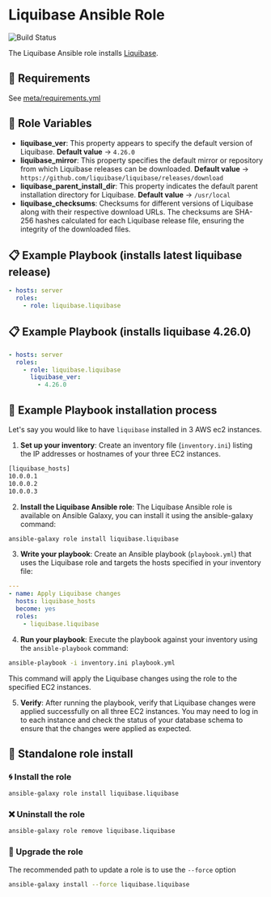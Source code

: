 # Liquibase Ansible Role

![Build Status](https://github.com/liquibase/liquibase/actions/workflows/build.yml/badge.svg)

The Liquibase Ansible role installs [Liquibase](http://www.liquibase.org).

## :link: Requirements

See [meta/requirements.yml](meta/requirements.yml)

## :nut_and_bolt: Role Variables

* **liquibase_ver**: This property appears to specify the default version of Liquibase. **Default value** -> `4.26.0`
* **liquibase_mirror**: This property specifies the default mirror or repository from which Liquibase releases can be downloaded. **Default value** -> `https://github.com/liquibase/liquibase/releases/download`
* **liquibase_parent_install_dir**: This property indicates the default parent installation directory for Liquibase. **Default value** -> `/usr/local`
* **liquibase_checksums**: Checksums for different versions of Liquibase along with their respective download URLs. The checksums are SHA-256 hashes calculated for each Liquibase release file, ensuring the integrity of the downloaded files.

## :clipboard: Example Playbook (installs latest liquibase release)

```yml
- hosts: server
  roles:
    - role: liquibase.liquibase
```

## :clipboard: Example Playbook (installs liquibase 4.26.0)

```yml
- hosts: server
  roles:
    - role: liquibase.liquibase
      liquibase_ver:
        - 4.26.0
```

## :anger: Example Playbook installation process

Let's say you would like to have `liquibase` installed in 3 AWS ec2 instances. 

1. **Set up your inventory**: Create an inventory file (`inventory.ini`) listing the IP addresses or hostnames of your three EC2 instances.

  ```txt
  [liquibase_hosts]
  10.0.0.1
  10.0.0.2
  10.0.0.3
  ```

2. **Install the Liquibase Ansible role**: The Liquibase Ansible role is available on Ansible Galaxy, you can install it using the ansible-galaxy command:

  ```bash
  ansible-galaxy role install liquibase.liquibase
  ```

3. **Write your playbook**: Create an Ansible playbook (`playbook.yml`) that uses the Liquibase role and targets the hosts specified in your inventory file:

  ```yml
  ---
  - name: Apply Liquibase changes
    hosts: liquibase_hosts
    become: yes
    roles:
      - liquibase.liquibase
  ```

4. **Run your playbook**: Execute the playbook against your inventory using the `ansible-playbook` command:

  ```bash
  ansible-playbook -i inventory.ini playbook.yml
  ```

  This command will apply the Liquibase changes using the role to the specified EC2 instances.

5. **Verify**: After running the playbook, verify that Liquibase changes were applied successfully on all three EC2 instances. You may need to log in to each instance and check the status of your database schema to ensure that the changes were applied as expected.

## :anger: Standalone role install

### :cyclone: Install the role

```bash
ansible-galaxy role install liquibase.liquibase
```

### :x: Uninstall the role

```bash
ansible-galaxy role remove liquibase.liquibase
```

### :arrows_counterclockwise: Upgrade the role

The recommended path to update a role is to use the `--force` option

```bash
ansible-galaxy install --force liquibase.liquibase
```